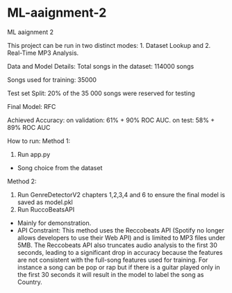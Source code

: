 # ML-aaignment-2
ML aaignment 2

This project can be run in two distinct modes: 1. Dataset Lookup and 2. Real-Time MP3 Analysis.

Data and Model Details:
Total songs in the dataset: 114000 songs

Songs used for training: 35000 

Test set Split: 20% of the 35 000 songs were reserved for testing

Final Model: RFC

Achieved Accuracy: on validation: 61% + 90% ROC AUC. on test: 58% + 89% ROC AUC


How to run:
Method 1:
1. Run app.py
- Song choice from the dataset

Method 2: 
1. Run GenreDetectorV2 chapters 1,2,3,4 and 6 to ensure the final model is saved as model.pkl
2. Run RuccoBeatsAPI
- Mainly for demonstration.
- API Constraint: This method uses the Reccobeats API (Spotify no longer allows developers to use their Web API) and is limited to MP3 files under 5MB. The Reccobeats API also truncates audio analysis to the first 30 seconds, leading to a significant drop in accuracy because the features are not consistent with the full-song features used for training. For instance a song can be pop or rap but if there is a guitar played only in the first 30 seconds it will result in the model to label the song as Country. 
